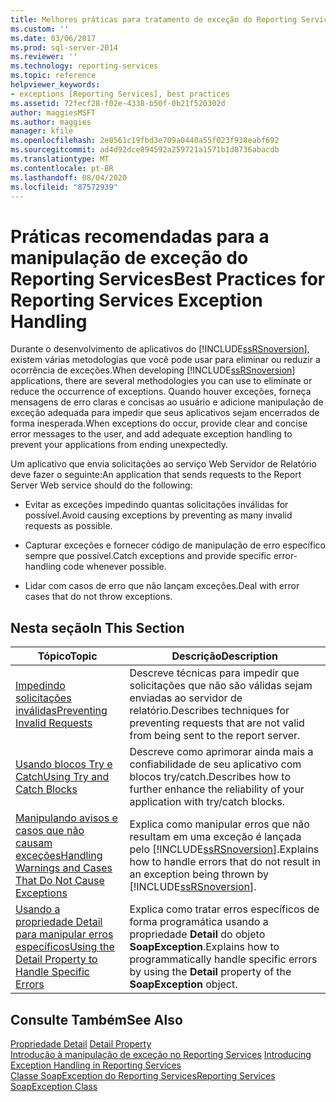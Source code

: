 ```yaml
---
title: Melhores práticas para tratamento de exceção do Reporting Services | Microsoft Docs
ms.custom: ''
ms.date: 03/06/2017
ms.prod: sql-server-2014
ms.reviewer: ''
ms.technology: reporting-services
ms.topic: reference
helpviewer_keywords:
- exceptions [Reporting Services], best practices
ms.assetid: 72fecf28-f02e-4338-b50f-0b21f520302d
author: maggiesMSFT
ms.author: maggies
manager: kfile
ms.openlocfilehash: 2e0561c19fbd3e709a0440a55f023f938eabf692
ms.sourcegitcommit: ad4d92dce894592a259721a1571b1d8736abacdb
ms.translationtype: MT
ms.contentlocale: pt-BR
ms.lasthandoff: 08/04/2020
ms.locfileid: "87572939"
---
```

# <a name="best-practices-for-reporting-services-exception-handling"></a><span data-ttu-id="1ec7f-102">Práticas recomendadas para a manipulação de exceção do Reporting Services</span><span class="sxs-lookup"><span data-stu-id="1ec7f-102">Best Practices for Reporting Services Exception Handling</span></span>
  <span data-ttu-id="1ec7f-103">Durante o desenvolvimento de aplicativos do [!INCLUDE[ssRSnoversion](../../../includes/ssrsnoversion-md.md)], existem várias metodologias que você pode usar para eliminar ou reduzir a ocorrência de exceções.</span><span class="sxs-lookup"><span data-stu-id="1ec7f-103">When developing [!INCLUDE[ssRSnoversion](../../../includes/ssrsnoversion-md.md)] applications, there are several methodologies you can use to eliminate or reduce the occurrence of exceptions.</span></span> <span data-ttu-id="1ec7f-104">Quando houver exceções, forneça mensagens de erro claras e concisas ao usuário e adicione manipulação de exceção adequada para impedir que seus aplicativos sejam encerrados de forma inesperada.</span><span class="sxs-lookup"><span data-stu-id="1ec7f-104">When exceptions do occur, provide clear and concise error messages to the user, and add adequate exception handling to prevent your applications from ending unexpectedly.</span></span>  
  
 <span data-ttu-id="1ec7f-105">Um aplicativo que envia solicitações ao serviço Web Servidor de Relatório deve fazer o seguinte:</span><span class="sxs-lookup"><span data-stu-id="1ec7f-105">An application that sends requests to the Report Server Web service should do the following:</span></span>  
  
-   <span data-ttu-id="1ec7f-106">Evitar as exceções impedindo quantas solicitações inválidas for possível.</span><span class="sxs-lookup"><span data-stu-id="1ec7f-106">Avoid causing exceptions by preventing as many invalid requests as possible.</span></span>  
  
-   <span data-ttu-id="1ec7f-107">Capturar exceções e fornecer código de manipulação de erro específico sempre que possível.</span><span class="sxs-lookup"><span data-stu-id="1ec7f-107">Catch exceptions and provide specific error-handling code whenever possible.</span></span>  
  
-   <span data-ttu-id="1ec7f-108">Lidar com casos de erro que não lançam exceções.</span><span class="sxs-lookup"><span data-stu-id="1ec7f-108">Deal with error cases that do not throw exceptions.</span></span>  
  
## <a name="in-this-section"></a><span data-ttu-id="1ec7f-109">Nesta seção</span><span class="sxs-lookup"><span data-stu-id="1ec7f-109">In This Section</span></span>  
  
|<span data-ttu-id="1ec7f-110">Tópico</span><span class="sxs-lookup"><span data-stu-id="1ec7f-110">Topic</span></span>|<span data-ttu-id="1ec7f-111">Descrição</span><span class="sxs-lookup"><span data-stu-id="1ec7f-111">Description</span></span>|  
|-----------|-----------------|  
|[<span data-ttu-id="1ec7f-112">Impedindo solicitações inválidas</span><span class="sxs-lookup"><span data-stu-id="1ec7f-112">Preventing Invalid Requests</span></span>](preventing-invalid-requests.md)|<span data-ttu-id="1ec7f-113">Descreve técnicas para impedir que solicitações que não são válidas sejam enviadas ao servidor de relatório.</span><span class="sxs-lookup"><span data-stu-id="1ec7f-113">Describes techniques for preventing requests that are not valid from being sent to the report server.</span></span>|  
|[<span data-ttu-id="1ec7f-114">Usando blocos Try e Catch</span><span class="sxs-lookup"><span data-stu-id="1ec7f-114">Using Try and Catch Blocks</span></span>](using-try-and-catch-blocks.md)|<span data-ttu-id="1ec7f-115">Descreve como aprimorar ainda mais a confiabilidade de seu aplicativo com blocos try/catch.</span><span class="sxs-lookup"><span data-stu-id="1ec7f-115">Describes how to further enhance the reliability of your application with try/catch blocks.</span></span>|  
|[<span data-ttu-id="1ec7f-116">Manipulando avisos e casos que não causam exceções</span><span class="sxs-lookup"><span data-stu-id="1ec7f-116">Handling Warnings and Cases That Do Not Cause Exceptions</span></span>](handling-warnings-and-cases-that-do-not-cause-exceptions.md)|<span data-ttu-id="1ec7f-117">Explica como manipular erros que não resultam em uma exceção é lançada pelo [!INCLUDE[ssRSnoversion](../../../includes/ssrsnoversion-md.md)].</span><span class="sxs-lookup"><span data-stu-id="1ec7f-117">Explains how to handle errors that do not result in an exception being thrown by [!INCLUDE[ssRSnoversion](../../../includes/ssrsnoversion-md.md)].</span></span>|  
|[<span data-ttu-id="1ec7f-118">Usando a propriedade Detail para manipular erros específicos</span><span class="sxs-lookup"><span data-stu-id="1ec7f-118">Using the Detail Property to Handle Specific Errors</span></span>](using-the-detail-property-to-handle-specific-errors.md)|<span data-ttu-id="1ec7f-119">Explica como tratar erros específicos de forma programática usando a propriedade **Detail** do objeto **SoapException**.</span><span class="sxs-lookup"><span data-stu-id="1ec7f-119">Explains how to programmatically handle specific errors by using the **Detail** property of the **SoapException** object.</span></span>|  
  
## <a name="see-also"></a><span data-ttu-id="1ec7f-120">Consulte Também</span><span class="sxs-lookup"><span data-stu-id="1ec7f-120">See Also</span></span>  
 <span data-ttu-id="1ec7f-121">[Propriedade Detail](../soapexception-class/detail-property.md) </span><span class="sxs-lookup"><span data-stu-id="1ec7f-121">[Detail Property](../soapexception-class/detail-property.md) </span></span>  
 <span data-ttu-id="1ec7f-122">[Introdução à manipulação de exceção no Reporting Services](../introducing-exception-handling-in-reporting-services.md) </span><span class="sxs-lookup"><span data-stu-id="1ec7f-122">[Introducing Exception Handling in Reporting Services](../introducing-exception-handling-in-reporting-services.md) </span></span>  
 [<span data-ttu-id="1ec7f-123">Classe SoapException do Reporting Services</span><span class="sxs-lookup"><span data-stu-id="1ec7f-123">Reporting Services SoapException Class</span></span>](../soapexception-class/reporting-services-soapexception-class.md)  
  
  
